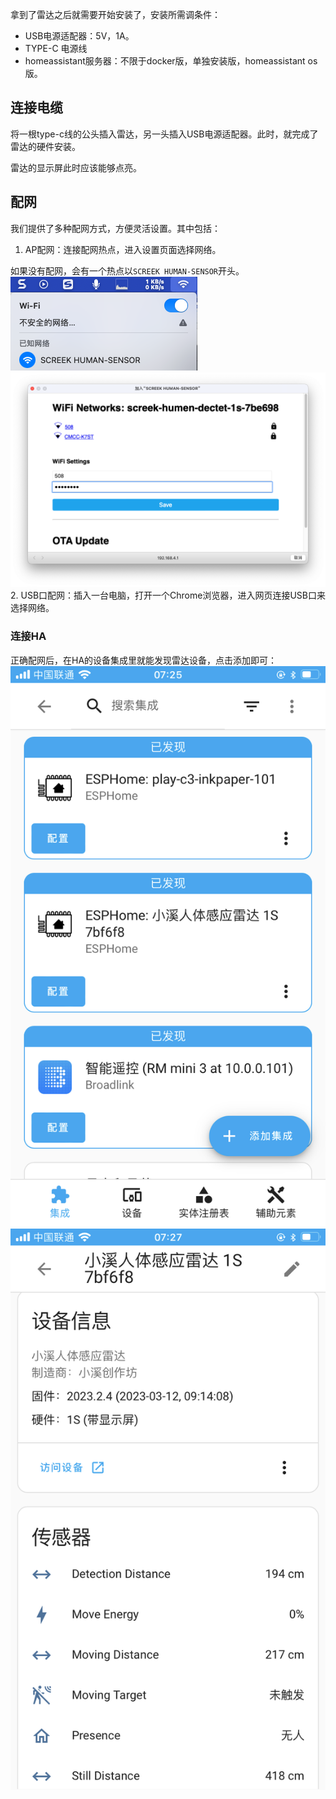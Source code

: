 拿到了雷达之后就需要开始安装了，安装所需调条件：

- USB电源适配器：5V，1A。
- TYPE-C 电源线
- homeassistant服务器：不限于docker版，单独安装版，homeassistant os版。

## 连接电缆
将一根type-c线的公头插入雷达，另一头插入USB电源适配器。此时，就完成了雷达的硬件安装。  

雷达的显示屏此时应该能够点亮。 

## 配网

我们提供了多种配网方式，方便灵活设置。其中包括：
1. AP配网：连接配网热点，进入设置页面选择网络。

如果没有配网，会有一个热点以`SCREEK HUMAN-SENSOR`开头。  
![](assets/wifi_ap_connect.png)
![](assets/wifi_password_input.png)
2. USB口配网：插入一台电脑，打开一个Chrome浏览器，进入网页连接USB口来选择网络。  



### 连接HA

正确配网后，在HA的设备集成里就能发现雷达设备，点击添加即可：
![](assets/72737DF1-6E6F-42B0-B0F2-4625C30F3384.png)
![](assets/55BC106E-92D8-4B58-AB0B-53107CA61FF7.png)